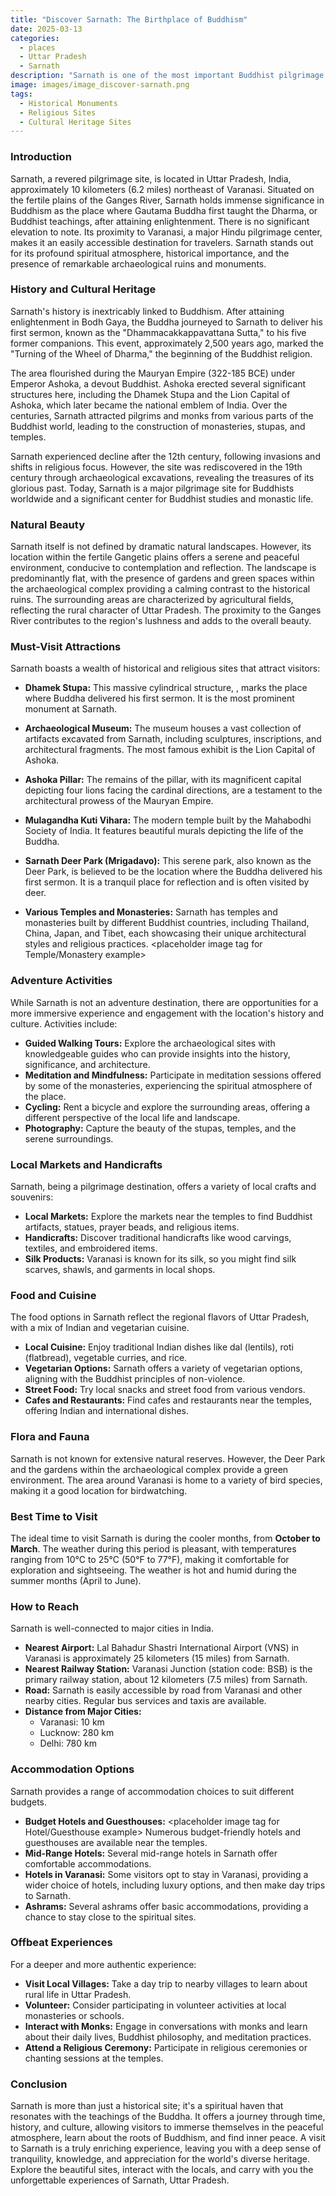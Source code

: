 ```yaml
---
title: "Discover Sarnath: The Birthplace of Buddhism"
date: 2025-03-13
categories:
  - places
  - Uttar Pradesh
  - Sarnath
description: "Sarnath is one of the most important Buddhist pilgrimage sites in India, where Lord Buddha delivered his first sermon after attaining enlightenment. It is located about 13 km north-east of Varanasi and is home to several ancient Buddhist stupas and monasteries."
image: images/image_discover-sarnath.png
tags: 
  - Historical Monuments
  - Religious Sites
  - Cultural Heritage Sites
---
```



### **Introduction**

Sarnath, a revered pilgrimage site, is located in Uttar Pradesh, India, approximately 10 kilometers (6.2 miles) northeast of Varanasi. Situated on the fertile plains of the Ganges River, Sarnath holds immense significance in Buddhism as the place where Gautama Buddha first taught the Dharma, or Buddhist teachings, after attaining enlightenment. There is no significant elevation to note. Its proximity to Varanasi, a major Hindu pilgrimage center, makes it an easily accessible destination for travelers. Sarnath stands out for its profound spiritual atmosphere, historical importance, and the presence of remarkable archaeological ruins and monuments.

### **History and Cultural Heritage**

Sarnath's history is inextricably linked to Buddhism. After attaining enlightenment in Bodh Gaya, the Buddha journeyed to Sarnath to deliver his first sermon, known as the "Dhammacakkappavattana Sutta," to his five former companions. This event, approximately 2,500 years ago, marked the "Turning of the Wheel of Dharma," the beginning of the Buddhist religion.

The area flourished during the Mauryan Empire (322-185 BCE) under Emperor Ashoka, a devout Buddhist. Ashoka erected several significant structures here, including the Dhamek Stupa and the Lion Capital of Ashoka, which later became the national emblem of India. Over the centuries, Sarnath attracted pilgrims and monks from various parts of the Buddhist world, leading to the construction of monasteries, stupas, and temples.

Sarnath experienced decline after the 12th century, following invasions and shifts in religious focus. However, the site was rediscovered in the 19th century through archaeological excavations, revealing the treasures of its glorious past. Today, Sarnath is a major pilgrimage site for Buddhists worldwide and a significant center for Buddhist studies and monastic life.

### **Natural Beauty**

Sarnath itself is not defined by dramatic natural landscapes. However, its location within the fertile Gangetic plains offers a serene and peaceful environment, conducive to contemplation and reflection. The landscape is predominantly flat, with the presence of gardens and green spaces within the archaeological complex providing a calming contrast to the historical ruins. The surrounding areas are characterized by agricultural fields, reflecting the rural character of Uttar Pradesh. The proximity to the Ganges River contributes to the region's lushness and adds to the overall beauty.

### **Must-Visit Attractions**

Sarnath boasts a wealth of historical and religious sites that attract visitors:

*   **Dhamek Stupa:** This massive cylindrical structure, <placeholder image tag for Dhamek Stupa>, marks the place where Buddha delivered his first sermon. It is the most prominent monument at Sarnath.

*   **Archaeological Museum:** <placeholder image tag for Archaeological Museum> The museum houses a vast collection of artifacts excavated from Sarnath, including sculptures, inscriptions, and architectural fragments. The most famous exhibit is the Lion Capital of Ashoka.

*   **Ashoka Pillar:** <placeholder image tag for Ashoka Pillar> The remains of the pillar, with its magnificent capital depicting four lions facing the cardinal directions, are a testament to the architectural prowess of the Mauryan Empire.

*   **Mulagandha Kuti Vihara:** <placeholder image tag for Mulagandha Kuti Vihara> The modern temple built by the Mahabodhi Society of India. It features beautiful murals depicting the life of the Buddha.

*   **Sarnath Deer Park (Mrigadavo):** This serene park, also known as the Deer Park, is believed to be the location where the Buddha delivered his first sermon. It is a tranquil place for reflection and is often visited by deer.

*   **Various Temples and Monasteries:** Sarnath has temples and monasteries built by different Buddhist countries, including Thailand, China, Japan, and Tibet, each showcasing their unique architectural styles and religious practices. <placeholder image tag for Temple/Monastery example>

### **Adventure Activities**

While Sarnath is not an adventure destination, there are opportunities for a more immersive experience and engagement with the location's history and culture. Activities include:

*   **Guided Walking Tours:** Explore the archaeological sites with knowledgeable guides who can provide insights into the history, significance, and architecture.
*   **Meditation and Mindfulness:** Participate in meditation sessions offered by some of the monasteries, experiencing the spiritual atmosphere of the place.
*   **Cycling:** Rent a bicycle and explore the surrounding areas, offering a different perspective of the local life and landscape.
*   **Photography:** Capture the beauty of the stupas, temples, and the serene surroundings.

### **Local Markets and Handicrafts**

Sarnath, being a pilgrimage destination, offers a variety of local crafts and souvenirs:

*   **Local Markets:** <placeholder image tag for Market Scene> Explore the markets near the temples to find Buddhist artifacts, statues, prayer beads, and religious items.
*   **Handicrafts:** Discover traditional handicrafts like wood carvings, textiles, and embroidered items.
*   **Silk Products:** Varanasi is known for its silk, so you might find silk scarves, shawls, and garments in local shops.

### **Food and Cuisine**

The food options in Sarnath reflect the regional flavors of Uttar Pradesh, with a mix of Indian and vegetarian cuisine.

*   **Local Cuisine:** Enjoy traditional Indian dishes like dal (lentils), roti (flatbread), vegetable curries, and rice.
*   **Vegetarian Options:** Sarnath offers a variety of vegetarian options, aligning with the Buddhist principles of non-violence.
*   **Street Food:** Try local snacks and street food from various vendors.
*   **Cafes and Restaurants:** Find cafes and restaurants near the temples, offering Indian and international dishes.

### **Flora and Fauna**

Sarnath is not known for extensive natural reserves. However, the Deer Park and the gardens within the archaeological complex provide a green environment. The area around Varanasi is home to a variety of bird species, making it a good location for birdwatching.

### **Best Time to Visit**

The ideal time to visit Sarnath is during the cooler months, from **October to March**. The weather during this period is pleasant, with temperatures ranging from 10°C to 25°C (50°F to 77°F), making it comfortable for exploration and sightseeing. The weather is hot and humid during the summer months (April to June).

### **How to Reach**

Sarnath is well-connected to major cities in India.

*   **Nearest Airport:** Lal Bahadur Shastri International Airport (VNS) in Varanasi is approximately 25 kilometers (15 miles) from Sarnath.
*   **Nearest Railway Station:** Varanasi Junction (station code: BSB) is the primary railway station, about 12 kilometers (7.5 miles) from Sarnath.
*   **Road:** Sarnath is easily accessible by road from Varanasi and other nearby cities. Regular bus services and taxis are available.
*   **Distance from Major Cities:**
    *   Varanasi: 10 km
    *   Lucknow: 280 km
    *   Delhi: 780 km

### **Accommodation Options**

Sarnath provides a range of accommodation choices to suit different budgets.

*   **Budget Hotels and Guesthouses:** <placeholder image tag for Hotel/Guesthouse example> Numerous budget-friendly hotels and guesthouses are available near the temples.
*   **Mid-Range Hotels:** Several mid-range hotels in Sarnath offer comfortable accommodations.
*   **Hotels in Varanasi:** Some visitors opt to stay in Varanasi, providing a wider choice of hotels, including luxury options, and then make day trips to Sarnath.
*   **Ashrams:** Several ashrams offer basic accommodations, providing a chance to stay close to the spiritual sites.

### **Offbeat Experiences**

For a deeper and more authentic experience:

*   **Visit Local Villages:** Take a day trip to nearby villages to learn about rural life in Uttar Pradesh.
*   **Volunteer:** Consider participating in volunteer activities at local monasteries or schools.
*   **Interact with Monks:** Engage in conversations with monks and learn about their daily lives, Buddhist philosophy, and meditation practices.
*   **Attend a Religious Ceremony:** Participate in religious ceremonies or chanting sessions at the temples.

### **Conclusion**

Sarnath is more than just a historical site; it's a spiritual haven that resonates with the teachings of the Buddha. It offers a journey through time, history, and culture, allowing visitors to immerse themselves in the peaceful atmosphere, learn about the roots of Buddhism, and find inner peace. A visit to Sarnath is a truly enriching experience, leaving you with a deep sense of tranquility, knowledge, and appreciation for the world's diverse heritage. Explore the beautiful sites, interact with the locals, and carry with you the unforgettable experiences of Sarnath, Uttar Pradesh.


